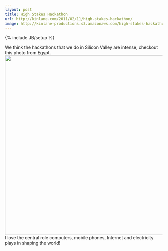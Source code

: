 ```yaml
---
layout: post
title: High Stakes Hackathon
url: http://kinlane.com/2011/02/11/high-stakes-hackathon/
image: http://kinlane-productions.s3.amazonaws.com/high-stakes-hackathon-egypt.jpg
---
```

{% include JB/setup %}
<p>
     We think the hackathons that we do in Silicon Valley are intense, checkout this photo from Egypt. <a href="http://www.boston.com/bigpicture/2011/02/egypt_the_wait.html#photo11" target="_blank"><img src="http://kinlane-productions.s3.amazonaws.com/high-stakes-hackathon-egypt.jpg" alt="" width="575" align="center" /></a> I love the central role computers, mobile phones, Internet and electricity plays in shaping the world!
</p>